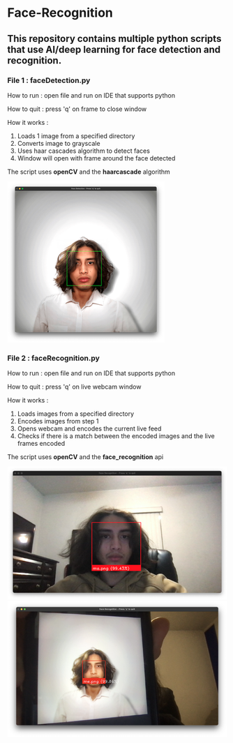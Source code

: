 # Face-Recognition
## This repository contains multiple python scripts that use AI/deep learning for face detection and recognition.

### File 1 : faceDetection.py 
How to run : open file and run on IDE that supports python

How to quit : press 'q' on frame to close window

How it works : 
1. Loads 1 image from a specified directory
2. Converts image to grayscale  
3. Uses haar cascades algorithm to detect faces
4. Window will open with frame around the face detected

The script uses **openCV** and the **haarcascade** algorithm

![image 1](res1.png)




### File 2 : faceRecognition.py 
How to run : open file and run on IDE that supports python

How to quit : press 'q' on live webcam window

How it works : 
1. Loads images from a specified directory
2. Encodes images from step 1
3. Opens webcam and encodes the current live feed
4. Checks if there is a match between the encoded images and the live frames encoded

The script uses **openCV** and the **face_recognition** api 

![image 1](res2.png)
![image 1](res3.png)

